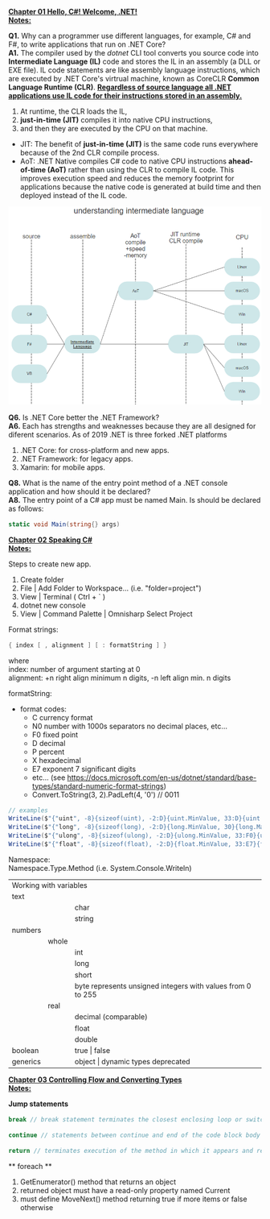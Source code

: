 <b><ins>Chapter 01 Hello, C#! Welcome, .NET!</ins></b>  
<b><ins>Notes:</b></ins>
  
  
  
**Q1.** Why can a programmer use different languages, for example, C# and F#, to write applications that run on .NET Core?  
**A1.** The compiler used by the _dotnet_ CLI tool converts you source code into **Intermediate Language (IL)** code and stores the IL in an assembly (a DLL or EXE file). IL code statements are like assembly language instructions, which are executed by .NET Core's virtrual machine, known as CoreCLR **Common Language Runtime (CLR)**.  **<ins>Regardless of source language all .NET applications use IL code for their instructions stored in an assembly.</ins>**  
1. At runtime, the CLR loads the IL, 
2. **just-in-time (JIT)** compiles it into native CPU instructions, 
3. and then they are executed by the CPU on that machine.    
* JIT: The benefit of __just-in-time (JIT)__ is the same code runs everywhere because of the 2nd CLR compile process.  
* AoT: .NET Native compiles C# code to native CPU instructions __ahead-of-time (AoT)__ rather than using the CLR to compile IL code. This improves execution speed and reduces the memory footprint for applications because the native code is generated at build time and then deployed instead of the IL code. 
  
![IL UML diagram](https://github.com/skomja00/Csharp/blob/master/markjprice/Csharp%208.0%20and%20.NET%20Core%203.0/understanding%20intermediate%20language.png)  

**Q6.** Is .NET Core better the .NET Framework?  
**A6.** Each has strengths and weaknesses because they are all designed for diferent scenarios. As of 2019 .NET is three forked .NET platforms
1. .NET Core: for cross-platform and new apps.
2. .NET Framework: for legacy apps.
3. Xamarin: for mobile apps.

**Q8.** What is the name of the entry point method of a .NET console application and how should it be declared?  
**A8.** The entry point of a C# app must be named Main. Is should be declared as follows: 
```c#
static void Main(string{} args)  
```  


  
<b><ins>Chapter 02 Speaking C#</ins></b>  
<b><ins>Notes:</b></ins>
  
  
  Steps to create new app.  
1. Create folder  
2. File | Add Folder to Workspace... (i.e. "folder=project")  
3. View | Terminal ( Ctrl + ` )  
4. dotnet new console  
5. View | Command Palette | Omnisharp Select Project  
  
Format strings:
```C#  
{ index [ , alignment ] [ : formatString ] }  
```  
where  
index: number of argument starting at 0  
alignment: +n right align minimum n digits, -n left align min. n digits  
  
formatString:
* format codes: 
  * C currency format   
  * N0 number with 1000s separators no decimal places, etc...  
  * F0 fixed point  
  * D decimal  
  * P percent
  * X hexadecimal
  * E7 exponent 7 significant digits
  * etc... (see https://docs.microsoft.com/en-us/dotnet/standard/base-types/standard-numeric-format-strings)
  * Convert.ToString(3, 2).PadLeft(4, '0') // 0011
    
```C#  
// examples 
WriteLine($"{"uint", -8}{sizeof(uint), -2:D}{uint.MinValue, 33:D}{uint.MaxValue, 31:D}");
WriteLine($"{"long", -8}{sizeof(long), -2:D}{long.MinValue, 30}{long.MaxValue, 30}");
WriteLine($"{"ulong", -8}{sizeof(ulong), -2:D}{ulong.MinValue, 33:F0}{ulong.MaxValue, 31:F0}");
WriteLine($"{"float", -8}{sizeof(float), -2:D}{float.MinValue, 33:E7}{float.MaxValue, 31:E7}");
```  
  
  
Namespace:  
Namespace.Type.Method  (i.e. System.Console.Writeln)  
  
  
<table>
<tr>
  <td colspan="3">Working with variables</td>
</tr>
<tr>
    <td colspan="3">text</td>
</tr>
<tr>
    <td></td>
    <td></td>
    <td>char</td>
</tr>
<tr>
    <td></td>
    <td></td>
    <td>string</td>
</tr>
<tr>
    <td colspan="3">numbers</td>
</tr>
<tr>
    <td></td>
    <td>whole</td>
    <td></td>
</tr>
<tr>
    <td></td>
    <td></td>
    <td>int</td>
<tr>
    <td></td>
    <td></td>
    <td>long</td>
</tr>
<tr>
    <td></td>
    <td></td>
    <td>short</td>
</tr>
<tr>
    <td></td>
    <td></td>
    <td>byte represents unsigned integers with values from 0 to 255</td>
</tr>
</tr>
<tr>
    <td></td>
    <td>real</td>
    <td></td>
</tr>
<tr>
    <td></td>
    <td></td>
    <td>decimal (comparable)</td>
</tr>
<tr>
    <td></td>
    <td></td>
    <td>float</td>
</tr>
<tr>
    <td></td>
    <td></td>
    <td>double</td>
</tr>
<tr>
    <td>boolean</td>
    <td></td>
    <td>true | false</td>
</tr>
<tr>
    <td>generics</td>
    <td></td>
    <td>object | dynamic types deprecated</td>
</tr>
</table>  
  
  
  
<b><ins>Chapter 03 Controlling Flow and Converting Types</ins></b>  
<b><ins>Notes:</b></ins>  
  
**Jump statements**  
```C#
break // break statement terminates the closest enclosing loop or switch   
```    
  
```C#  
continue // statements between continue and end of the code block body are skipped  
```      
```C#  
return // terminates execution of the method in which it appears and returns control to the calling method.
```     
  
  
** foreach **  
1.  GetEnumerator() method that returns an object
2.  returned object must have a read-only property named Current
3.  must define MoveNext() method returning true if more items or false otherwise  
  
  
    
